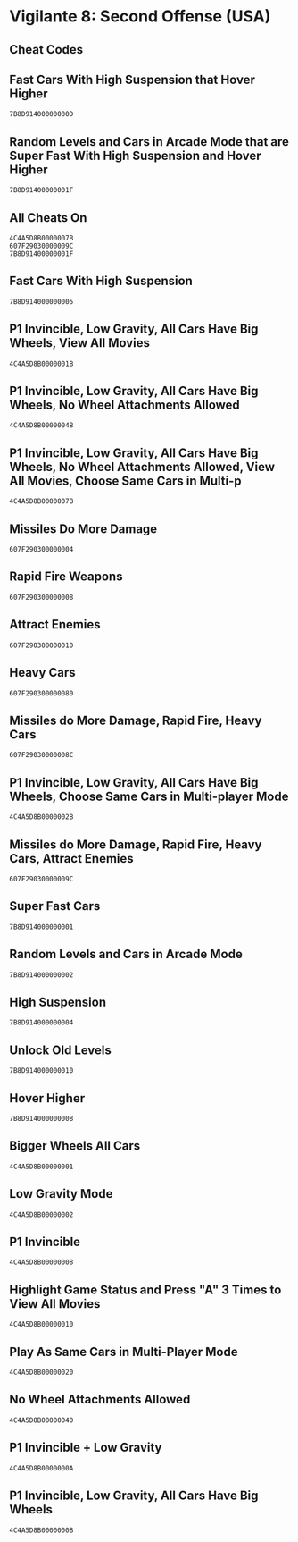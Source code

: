 # Vigilante 8: Second Offense (USA)

## Cheat Codes

## Fast Cars With High Suspension that Hover Higher

```
7B8D91400000000D

```

## Random Levels and Cars in Arcade Mode that are Super Fast With High Suspension and Hover Higher

```
7B8D91400000001F

```

## All Cheats On

```
4C4A5D8B0000007B
607F29030000009C
7B8D91400000001F

```

## Fast Cars With High Suspension

```
7B8D914000000005

```

## P1 Invincible, Low Gravity, All Cars Have Big Wheels, View All Movies

```
4C4A5D8B0000001B

```

## P1 Invincible, Low Gravity, All Cars Have Big Wheels, No Wheel Attachments Allowed

```
4C4A5D8B0000004B

```

## P1 Invincible, Low Gravity, All Cars Have Big Wheels, No Wheel Attachments Allowed, View All Movies, Choose Same Cars in Multi-p

```
4C4A5D8B0000007B

```

## Missiles Do More Damage

```
607F290300000004

```

## Rapid Fire Weapons

```
607F290300000008

```

## Attract Enemies

```
607F290300000010

```

## Heavy Cars

```
607F290300000080

```

## Missiles do More Damage, Rapid Fire, Heavy Cars

```
607F29030000008C

```

## P1 Invincible, Low Gravity, All Cars Have Big Wheels, Choose Same Cars in Multi-player Mode

```
4C4A5D8B0000002B

```

## Missiles do More Damage, Rapid Fire, Heavy Cars, Attract Enemies

```
607F29030000009C

```

## Super Fast Cars

```
7B8D914000000001

```

## Random Levels and Cars in Arcade Mode

```
7B8D914000000002

```

## High Suspension

```
7B8D914000000004

```

## Unlock Old Levels

```
7B8D914000000010

```

## Hover Higher

```
7B8D914000000008

```

## Bigger Wheels All Cars

```
4C4A5D8B00000001

```

## Low Gravity Mode

```
4C4A5D8B00000002

```

## P1 Invincible

```
4C4A5D8B00000008

```

## Highlight Game Status and Press "A" 3 Times to View All Movies

```
4C4A5D8B00000010

```

## Play As Same Cars in Multi-Player Mode

```
4C4A5D8B00000020

```

## No Wheel Attachments Allowed

```
4C4A5D8B00000040

```

## P1 Invincible + Low Gravity

```
4C4A5D8B0000000A

```

## P1 Invincible, Low Gravity, All Cars Have Big Wheels

```
4C4A5D8B0000000B

```

